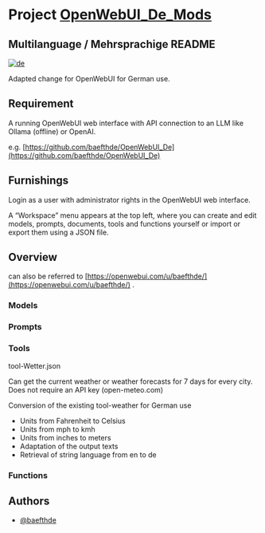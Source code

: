 
# Project [OpenWebUI_De_Mods](https://github.com/baefthde/OpenWebUI_De_Mods/)

## Multilanguage / Mehrsprachige README
[![de](https://img.shields.io/badge/lang-de-green.svg)](https://github.com/baefthde/OpenWebUI_De_Mods/blob/master/README.md)

Adapted change for OpenWebUI for German use.

## Requirement

A running OpenWebUI web interface with API connection to an LLM like Ollama (offline) or OpenAI.

e.g. [https://github.com/baefthde/OpenWebUI_De](https://github.com/baefthde/OpenWebUI_De)

## Furnishings

Login as a user with administrator rights in the OpenWebUI web interface.

A “Workspace” menu appears at the top left, where you can create and edit models, prompts, documents, tools and functions yourself or import or export them using a JSON file.

## Overview

can also be referred to [https://openwebui.com/u/baefthde/](https://openwebui.com/u/baefthde/) .

### Models
### Prompts
### Tools

tool-Wetter.json

Can get the current weather or weather forecasts for 7 days for every city.
Does not require an API key (open-meteo.com)

Conversion of the existing tool-weather for German use
 - Units from Fahrenheit to Celsius
 - Units from mph to kmh
 - Units from inches to meters
 - Adaptation of the output texts
 - Retrieval of string language from en to de

### Functions

## Authors

- [@baefthde](https://www.github.com/baefthde)
